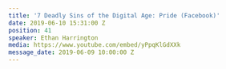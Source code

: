 ```yaml
---
title: '7 Deadly Sins of the Digital Age: Pride (Facebook)'
date: 2019-06-10 15:31:00 Z
position: 41
speaker: Ethan Harrington
media: https://www.youtube.com/embed/yPpqKlGdXXk
message_date: 2019-06-09 10:00:00 Z
---
```



